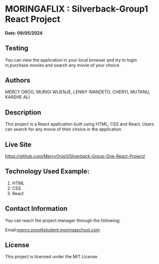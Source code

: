 # MORINGAFLIX : Silverback-Group1 React Project
#### Date: 09/05/2024
## Testing

You can view the application in your local browser and try to login in,purchase movies and search any movie of your choice.

## Authors

MERCY OROO, MURIGI WIJENJE, LENNY WANDETO, CHERYL MUTANU, KARSHE ALI

## Description

This project is a React application built using HTML, CSS and React. Users can search for any movie of their choice in the application.

## Live Site

https://github.com/MercyOroo1/Silverback-Group-One-React-Project/

## Technology Used Example:

1. HTML
1. CSS
1. React

## Contact Information

You can reach the project manager through the following;

Email:mercy.oroo@student.moringaschool.com

## License

This project is licensed under the MIT License.
